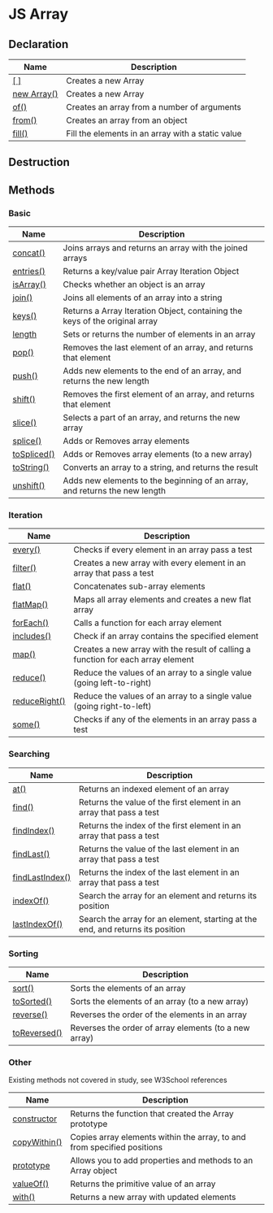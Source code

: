 # JS Array

## Declaration

| Name | Description |
| - | - |
| [[ ]](#) | Creates a new Array |
| [new Array()](#) | Creates a new Array |
| [of()](#) | Creates an array from a number of arguments |
| [from()](#) | Creates an array from an object |
| [fill()](#) | Fill the elements in an array with a static value |

## Destruction

## Methods

### Basic

| Name | Description |
| - | - |
| [concat()](#) | Joins arrays and returns an array with the joined arrays |
| [entries()](#) | Returns a key/value pair Array Iteration Object |
| [isArray()](#) | Checks whether an object is an array |
| [join()](#) | Joins all elements of an array into a string |
| [keys()](#) | Returns a Array Iteration Object, containing the keys of the original array |
| [length](#) | Sets or returns the number of elements in an array |
| [pop()](#) | Removes the last element of an array, and returns that element |
| [push()](#) | Adds new elements to the end of an array, and returns the new length |
| [shift()](#) | Removes the first element of an array, and returns that element |
| [slice()](#) | Selects a part of an array, and returns the new array |
| [splice()](#) | Adds or Removes array elements |
| [toSpliced()](#) | Adds or Removes array elements (to a new array) |
| [toString()](#) | Converts an array to a string, and returns the result |
| [unshift()](#) | Adds new elements to the beginning of an array, and returns the new length |

### Iteration

| Name | Description |
| - | - |
| [every()](#) | Checks if every element in an array pass a test |
| [filter()](#) | Creates a new array with every element in an array that pass a test |
| [flat()](#) | Concatenates sub-array elements |
| [flatMap()](#) | Maps all array elements and creates a new flat array |
| [forEach()](#) | Calls a function for each array element |
| [includes()](#) | Check if an array contains the specified element |
| [map()](#) | Creates a new array with the result of calling a function for each array element |
| [reduce()](#) | Reduce the values of an array to a single value (going left-to-right) |
| [reduceRight()](#) | Reduce the values of an array to a single value (going right-to-left) |
| [some()](#) | Checks if any of the elements in an array pass a test |


### Searching

| Name | Description |
| - | - |
| [at()](#) | Returns an indexed element of an array |
| [find()](#) | Returns the value of the first element in an array that pass a test |
| [findIndex()](#) | Returns the index of the first element in an array that pass a test |
| [findLast()](#) | Returns the value of the last element in an array that pass a test |
| [findLastIndex()](#) | Returns the index of the last element in an array that pass a test |
| [indexOf()](#) | Search the array for an element and returns its position |
| [lastIndexOf()](#) | Search the array for an element, starting at the end, and returns its position |

### Sorting

| Name | Description |
| - | - |
| [sort()](#) | Sorts the elements of an array |
| [toSorted()](#) | Sorts the elements of an array (to a new array) |
| [reverse()](#) | Reverses the order of the elements in an array |
| [toReversed()](#) | Reverses the order of array elements (to a new array) |


### Other

Existing methods not covered in study, see W3School references

| Name | Description |
| - | - |
| [constructor](#) | Returns the function that created the Array prototype |
| [copyWithin()](#) | Copies array elements within the array, to and from specified positions |
| [prototype](#) | Allows you to add properties and methods to an Array object |
| [valueOf()](#) | Returns the primitive value of an array |
| [with()](#) | Returns a new array with updated elements |

